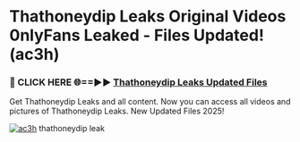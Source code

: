 # Thathoneydip Leaks Original Videos 0nlyFans Leaked - Files Updated! (ac3h)

<h3>🔴 CLICK HERE 🌐==►► <a href="https://tinyurl.com/3hn5wdd3" rel="nofollow">Thathoneydip Leaks Updated Files</a></h3>

Get Thathoneydip Leaks and all content. Now you can access all videos and pictures of Thathoneydip Leaks. New Updated Files 2025!

[![ac3h](https://i.imgur.com/4HnBqBT.gif)](https://tinyurl.com/3hn5wdd3)
thathoneydip leak